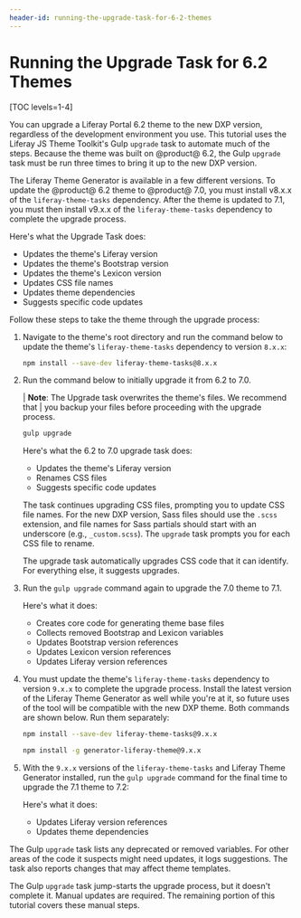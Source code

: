 ```yaml
---
header-id: running-the-upgrade-task-for-6-2-themes
---
```


# Running the Upgrade Task for 6.2 Themes

[TOC levels=1-4]

You can upgrade a Liferay Portal 6.2 theme to the new DXP version, regardless of the
development environment you use. This tutorial uses the Liferay JS Theme 
Toolkit's Gulp `upgrade` task to automate much of the steps. Because the theme 
was built on @product@ 6.2, the Gulp `upgrade` task must be run three times to 
bring it up to the new DXP version. 

The Liferay Theme Generator is available in a few different versions. To update 
the @product@ 6.2 theme to @product@ 7.0, you must install v8.x.x of the 
`liferay-theme-tasks` dependency. After the theme is updated to 7.1, you must 
then install v9.x.x of the `liferay-theme-tasks` dependency to complete the 
upgrade process. 

Here's what the Upgrade Task does:

- Updates the theme's Liferay version
- Updates the theme's Bootstrap version
- Updates the theme's Lexicon version
- Updates CSS file names
- Updates theme dependencies
- Suggests specific code updates

Follow these steps to take the theme through the upgrade process:

1.  Navigate to the theme's root directory and run the command below to update 
    the theme's `liferay-theme-tasks` dependency to version `8.x.x`:
    
    ```bash
    npm install --save-dev liferay-theme-tasks@8.x.x
    ```

2.  Run the command below to initially upgrade it from 6.2 to 7.0.
    
    | **Note**: The Upgrade task overwrites the theme's files. We recommend that 
    | you backup your files before proceeding with the upgrade process.

    ```bash
    gulp upgrade
    ```

    Here's what the 6.2 to 7.0 upgrade task does:
 
    - Updates the theme's Liferay version
    - Renames CSS files
    - Suggests specific code updates

    The task continues upgrading CSS files, prompting you to update CSS file 
    names. For the new DXP version, Sass files should use the `.scss` extension, and 
    file names for Sass partials should start with an underscore (e.g., 
    `_custom.scss`). The `upgrade` task prompts you for each CSS file to rename. 

    The upgrade task automatically upgrades CSS code that it can identify. For 
    everything else, it suggests upgrades. 

3.  Run the `gulp upgrade` command again to upgrade the 7.0 theme to 7.1.

    Here's what it does:

    - Creates core code for generating theme base files
    - Collects removed Bootstrap and Lexicon variables
    - Updates Bootstrap version references
    - Updates Lexicon version references
    - Updates Liferay version references

4.  You must update the theme's `liferay-theme-tasks` dependency to version 
    `9.x.x` to complete the upgrade process. Install the latest version of the 
    Liferay Theme Generator as well while you're at it, so future uses of the 
    tool will be compatible with the new DXP theme. Both commands are 
    shown below. Run them separately:
    
    ```bash
    npm install --save-dev liferay-theme-tasks@9.x.x

    npm install -g generator-liferay-theme@9.x.x
    ```

5.  With the `9.x.x` versions of the `liferay-theme-tasks` and Liferay Theme 
    Generator installed, run the `gulp upgrade` command for the final time to 
    upgrade the 7.1 theme to 7.2:

    Here's what it does:

    - Updates Liferay version references
    - Updates theme dependencies

The Gulp `upgrade` task lists any deprecated or removed variables. For other 
areas of the code it suspects might need updates, it logs suggestions. The task 
also reports changes that may affect theme templates. 

The Gulp `upgrade` task jump-starts the upgrade process, but it doesn't complete 
it. Manual updates are required. The remaining portion of this tutorial covers 
these manual steps. 
